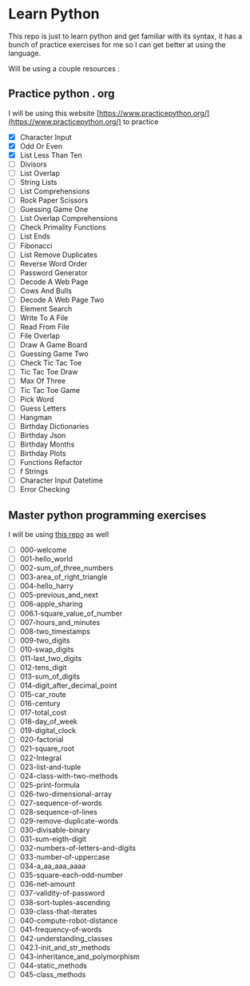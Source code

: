 # Learn Python

This repo is just to learn python and get familiar with its syntax, it has a bunch of practice exercises for me so I can get better at using the language.

Will be using a couple resources :

## Practice python . org

I will be using this website [https://www.practicepython.org/](https://www.practicepython.org/) to practice 

- [x] Character Input 
- [x] Odd Or Even 
- [x] List Less Than Ten  
- [ ] Divisors  
- [ ] List Overlap  
- [ ] String Lists  
- [ ] List Comprehensions  
- [ ] Rock Paper Scissors   
- [ ] Guessing Game One   
- [ ] List Overlap Comprehensions  
- [ ] Check Primality Functions   
- [ ] List Ends 
- [ ] Fibonacci  
- [ ] List Remove Duplicates  
- [ ] Reverse Word Order   
- [ ] Password Generator    
- [ ] Decode A Web Page    
- [ ] Cows And Bulls   
- [ ] Decode A Web Page Two    
- [ ] Element Search 
- [ ] Write To A File 
- [ ] Read From File 
- [ ] File Overlap  
- [ ] Draw A Game Board  
- [ ] Guessing Game Two   
- [ ] Check Tic Tac Toe  
- [ ] Tic Tac Toe Draw  
- [ ] Max Of Three 
- [ ] Tic Tac Toe Game   
- [ ] Pick Word  
- [ ] Guess Letters  
- [ ] Hangman  
- [ ] Birthday Dictionaries 
- [ ] Birthday Json  
- [ ] Birthday Months  
- [ ] Birthday Plots   
- [ ] Functions Refactor  
- [ ] f Strings 
- [ ] Character Input Datetime 
- [ ] Error Checking   

## Master python programming exercises 

I will be using [this repo](https://github.com/4GeeksAcademy/master-python-programming-exercises/tree/master/exercises) as well

- [ ] 000-welcome
- [ ] 001-hello_world
- [ ] 002-sum_of_three_numbers
- [ ] 003-area_of_right_triangle
- [ ] 004-hello_harry
- [ ] 005-previous_and_next
- [ ] 006-apple_sharing
- [ ] 006.1-square_value_of_number
- [ ] 007-hours_and_minutes
- [ ] 008-two_timestamps
- [ ] 009-two_digits
- [ ] 010-swap_digits
- [ ] 011-last_two_digits
- [ ] 012-tens_digit
- [ ] 013-sum_of_digits
- [ ] 014-digit_after_decimal_point
- [ ] 015-car_route
- [ ] 016-century
- [ ] 017-total_cost
- [ ] 018-day_of_week
- [ ] 019-digital_clock
- [ ] 020-factorial
- [ ] 021-square_root
- [ ] 022-Integral
- [ ] 023-list-and-tuple
- [ ] 024-class-with-two-methods
- [ ] 025-print-formula
- [ ] 026-two-dimensional-array
- [ ] 027-sequence-of-words
- [ ] 028-sequence-of-lines
- [ ] 029-remove-duplicate-words
- [ ] 030-divisable-binary
- [ ] 031-sum-eigth-digit
- [ ] 032-numbers-of-letters-and-digits
- [ ] 033-number-of-uppercase
- [ ] 034-a_aa_aaa_aaaa
- [ ] 035-square-each-odd-number
- [ ] 036-net-amount
- [ ] 037-validity-of-password
- [ ] 038-sort-tuples-ascending
- [ ] 039-class-that-iterates
- [ ] 040-compute-robot-distance
- [ ] 041-frequency-of-words
- [ ] 042-understanding_classes
- [ ] 042.1-init_and_str_methods
- [ ] 043-inheritance_and_polymorphism
- [ ] 044-static_methods
- [ ] 045-class_methods